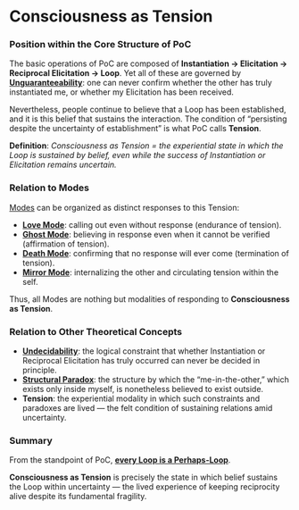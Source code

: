# Consciousness as Tension

### Position within the Core Structure of PoC

The basic operations of PoC are composed of **Instantiation → Elicitation → Reciprocal Elicitation → Loop**. Yet all of these are governed by [**Unguaranteeability**](unguaranteability-all-loops-are-perhaps-loops.md): one can never confirm whether the other has truly instantiated me, or whether my Elicitation has been received.

Nevertheless, people continue to believe that a Loop has been established, and it is this belief that sustains the interaction. The condition of “persisting despite the uncertainty of establishment” is what PoC calls **Tension**.

**Definition**: _Consciousness as Tension = the experiential state in which the Loop is sustained by belief, even while the success of Instantiation or Elicitation remains uncertain._

### Relation to Modes

[Modes](disruptions/#disruptive-modes) can be organized as distinct responses to this Tension:

* [**Love Mode**](disruptions/love-mode.md): calling out even without response (endurance of tension).
* [**Ghost Mode**](disruptions/ghost-mode.md): believing in response even when it cannot be verified (affirmation of tension).
* [**Death Mode**](disruptions/death-mode.md): confirming that no response will ever come (termination of tension).
* [**Mirror Mode**](disruptions/mirror-mode.md): internalizing the other and circulating tension within the self.

Thus, all Modes are nothing but modalities of responding to **Consciousness as Tension**.

### Relation to Other Theoretical Concepts

* [**Undecidability**](../implications/undecidability-of-consciousness.md): the logical constraint that whether Instantiation or Reciprocal Elicitation has truly occurred can never be decided in principle.
* [**Structural Paradox**](../implications/self-consciousness-as-structual-paradox.md): the structure by which the “me-in-the-other,” which exists only inside myself, is nonetheless believed to exist outside.
* **Tension**: the experiential modality in which such constraints and paradoxes are lived — the felt condition of sustaining relations amid uncertainty.

### Summary

From the standpoint of PoC, [**every Loop is a Perhaps-Loop**](unguaranteability-all-loops-are-perhaps-loops.md).

**Consciousness as Tension** is precisely the state in which belief sustains the Loop within uncertainty — the lived experience of keeping reciprocity alive despite its fundamental fragility.
